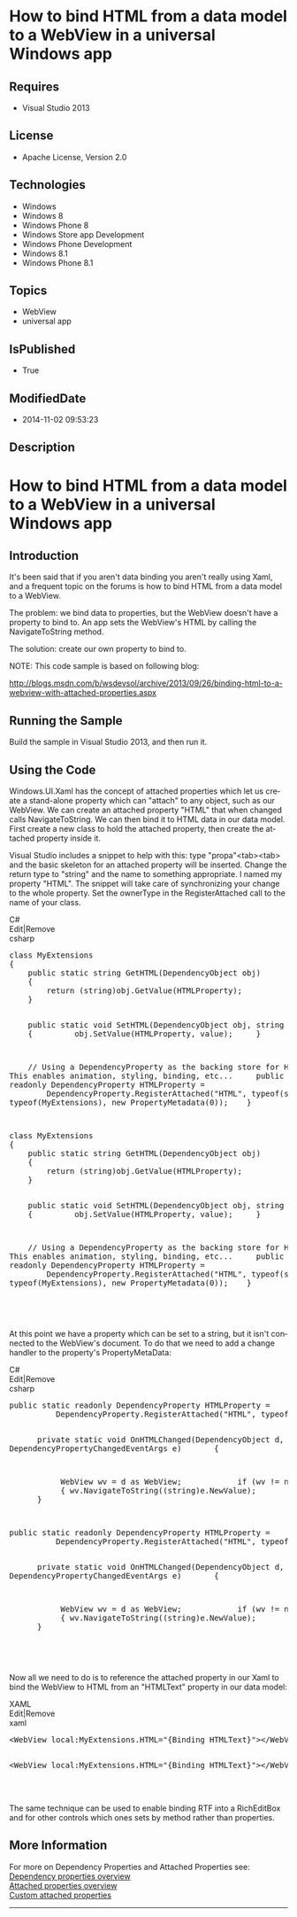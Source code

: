 # How to bind HTML from a data model to a WebView in a universal Windows app
## Requires
* Visual Studio 2013
## License
* Apache License, Version 2.0
## Technologies
* Windows
* Windows 8
* Windows Phone 8
* Windows Store app Development
* Windows Phone Development
* Windows 8.1
* Windows Phone 8.1
## Topics
* WebView
* universal app
## IsPublished
* True
## ModifiedDate
* 2014-11-02 09:53:23
## Description

<h1><span lang="EN"><span class="TextRun SCX96579621"><span class="NormalTextRun SCX96579621">How to bind HTML from a data model to a&nbsp;</span><span class="SpellingError SCX96579621">WebView</span></span><span class="TextRun SCX96579621">&nbsp;in&nbsp;</span><span class="TextRun SCX96579621">a
 universal Windows app</span></span></h1>
<h2><span>Introduction </span></h2>
<p class="MsoNormal">​It's been said that if you aren't data binding you aren't really using Xaml, and a frequent topic on the forums is how to bind HTML from a data model to a WebView.</p>
<p class="MsoNormal">The problem: we bind data to properties, but the WebView doesn't have a property to bind to. An app sets the WebView's HTML by calling the NavigateToString method.</p>
<p class="MsoNormal">The solution: create our own property to bind to.</p>
<p class="MsoNormal">NOTE: This code sample is based on following blog:</p>
<p class="MsoNormal"><span lang="EN"><a href="http://blogs.msdn.com/b/wsdevsol/archive/2013/09/26/binding-html-to-a-webview-with-attached-properties.aspx">http://blogs.msdn.com/b/wsdevsol/archive/2013/09/26/binding-html-to-a-webview-with-attached-properties.aspx</a>
</span></p>
<h2><span>Running the Sample </span></h2>
<p class="MsoNormal"><span><span class="TextRun SCX26119909">Build the sample in Visual Studio 201</span><span class="TextRun SCX26119909">3</span><span class="TextRun SCX26119909">, and then run it.</span><span class="EOP SCX26119909">&nbsp;</span></span></p>
<h2><span>Using the Code </span></h2>
<p class="MsoNormal"><span lang="EN">Windows.UI.Xaml has the concept of attached properties which let us create a stand-alone property which can &quot;attach&quot; to any object, such as our WebView. We can create an attached property &quot;HTML&quot; that when changed calls
 NavigateToString. We can then bind it to HTML data in our data model. First create a new class to hold the attached property, then create the attached property inside it.
</span></p>
<p class="MsoNormal"><span lang="EN">Visual Studio includes a snippet to help with this: type &quot;propa&quot;&lt;tab&gt;&lt;tab&gt; and the basic skeleton for an attached property will be inserted. Change the return type to &quot;string&quot; and the name to something appropriate.
 I named my property &quot;HTML&quot;. The snippet will take care of synchronizing your change to the whole property. Set the ownerType in the RegisterAttached call to the name of your class.
</span></p>
<div class="scriptcode">
<div class="pluginEditHolder" pluginCommand="mceScriptCode">
<div class="title"><span>C#</span></div>
<div class="pluginLinkHolder"><span class="pluginEditHolderLink">Edit</span>|<span class="pluginRemoveHolderLink">Remove</span></div>
<span class="hidden">csharp</span>
<pre class="hidden">class MyExtensions 
{ 
&nbsp;&nbsp;&nbsp;&nbsp;public static string GetHTML(DependencyObject obj) 
&nbsp;&nbsp;&nbsp;&nbsp;{ 
&nbsp;&nbsp;&nbsp;&nbsp;&nbsp;&nbsp;&nbsp;&nbsp;return (string)obj.GetValue(HTMLProperty); 
&nbsp;&nbsp;&nbsp;&nbsp;} 


&nbsp;&nbsp;&nbsp; public static void SetHTML(DependencyObject obj, string value) 
&nbsp;&nbsp;&nbsp;&nbsp;{ 
&nbsp;&nbsp;&nbsp;&nbsp;&nbsp;&nbsp;&nbsp;&nbsp;obj.SetValue(HTMLProperty, value); 
&nbsp;&nbsp;&nbsp;&nbsp;} 


&nbsp;&nbsp;&nbsp; // Using a DependencyProperty as the backing store for HTML.&nbsp; This enables animation, styling, binding, etc... 
&nbsp;&nbsp;&nbsp;&nbsp;public static readonly DependencyProperty HTMLProperty = 
&nbsp;&nbsp;&nbsp;&nbsp;&nbsp;&nbsp;&nbsp;&nbsp;DependencyProperty.RegisterAttached(&quot;HTML&quot;, typeof(string), typeof(MyExtensions), new PropertyMetadata(0));&nbsp;&nbsp;&nbsp; 
}

</pre>
<pre id="codePreview" class="csharp">class MyExtensions 
{ 
&nbsp;&nbsp;&nbsp;&nbsp;public static string GetHTML(DependencyObject obj) 
&nbsp;&nbsp;&nbsp;&nbsp;{ 
&nbsp;&nbsp;&nbsp;&nbsp;&nbsp;&nbsp;&nbsp;&nbsp;return (string)obj.GetValue(HTMLProperty); 
&nbsp;&nbsp;&nbsp;&nbsp;} 


&nbsp;&nbsp;&nbsp; public static void SetHTML(DependencyObject obj, string value) 
&nbsp;&nbsp;&nbsp;&nbsp;{ 
&nbsp;&nbsp;&nbsp;&nbsp;&nbsp;&nbsp;&nbsp;&nbsp;obj.SetValue(HTMLProperty, value); 
&nbsp;&nbsp;&nbsp;&nbsp;} 


&nbsp;&nbsp;&nbsp; // Using a DependencyProperty as the backing store for HTML.&nbsp; This enables animation, styling, binding, etc... 
&nbsp;&nbsp;&nbsp;&nbsp;public static readonly DependencyProperty HTMLProperty = 
&nbsp;&nbsp;&nbsp;&nbsp;&nbsp;&nbsp;&nbsp;&nbsp;DependencyProperty.RegisterAttached(&quot;HTML&quot;, typeof(string), typeof(MyExtensions), new PropertyMetadata(0));&nbsp;&nbsp;&nbsp; 
}

</pre>
</div>
</div>
<div class="endscriptcode">&nbsp;</div>
<p class="MsoNormal"><span lang="EN">At this point we have a property which can be set to a string, but it isn't connected to the WebView's document. To do that we need to add a change handler to the property's PropertyMetaData:
</span></p>
<div class="scriptcode">
<div class="pluginEditHolder" pluginCommand="mceScriptCode">
<div class="title"><span>C#</span></div>
<div class="pluginLinkHolder"><span class="pluginEditHolderLink">Edit</span>|<span class="pluginRemoveHolderLink">Remove</span></div>
<span class="hidden">csharp</span>
<pre class="hidden">public static readonly DependencyProperty HTMLProperty = 
&nbsp;&nbsp;&nbsp;&nbsp;&nbsp;&nbsp;&nbsp;&nbsp;&nbsp;&nbsp;DependencyProperty.RegisterAttached(&quot;HTML&quot;, typeof(string), typeof(MyExtensions), new PropertyMetadata(&quot;&quot;,new PropertyChangedCallback(OnHTMLChanged)));


&nbsp;&nbsp;&nbsp;&nbsp;&nbsp; private static void OnHTMLChanged(DependencyObject d, DependencyPropertyChangedEventArgs e) 
&nbsp;&nbsp;&nbsp;&nbsp;&nbsp;&nbsp;{


&nbsp;&nbsp;&nbsp;&nbsp;&nbsp;&nbsp;&nbsp;&nbsp;&nbsp;&nbsp; WebView wv = d as WebView; 
&nbsp;&nbsp;&nbsp;&nbsp;&nbsp;&nbsp;&nbsp;&nbsp;&nbsp;&nbsp;&nbsp;if (wv != null) 
&nbsp;&nbsp;&nbsp;&nbsp;&nbsp;&nbsp;&nbsp;&nbsp;&nbsp;&nbsp;&nbsp;{ 
wv.NavigateToString((string)e.NewValue); 
&nbsp;&nbsp;&nbsp;&nbsp;&nbsp;&nbsp;&nbsp;&nbsp;&nbsp;&nbsp;&nbsp;} 
&nbsp;&nbsp;&nbsp;&nbsp;&nbsp;&nbsp;}

</pre>
<pre id="codePreview" class="csharp">public static readonly DependencyProperty HTMLProperty = 
&nbsp;&nbsp;&nbsp;&nbsp;&nbsp;&nbsp;&nbsp;&nbsp;&nbsp;&nbsp;DependencyProperty.RegisterAttached(&quot;HTML&quot;, typeof(string), typeof(MyExtensions), new PropertyMetadata(&quot;&quot;,new PropertyChangedCallback(OnHTMLChanged)));


&nbsp;&nbsp;&nbsp;&nbsp;&nbsp; private static void OnHTMLChanged(DependencyObject d, DependencyPropertyChangedEventArgs e) 
&nbsp;&nbsp;&nbsp;&nbsp;&nbsp;&nbsp;{


&nbsp;&nbsp;&nbsp;&nbsp;&nbsp;&nbsp;&nbsp;&nbsp;&nbsp;&nbsp; WebView wv = d as WebView; 
&nbsp;&nbsp;&nbsp;&nbsp;&nbsp;&nbsp;&nbsp;&nbsp;&nbsp;&nbsp;&nbsp;if (wv != null) 
&nbsp;&nbsp;&nbsp;&nbsp;&nbsp;&nbsp;&nbsp;&nbsp;&nbsp;&nbsp;&nbsp;{ 
wv.NavigateToString((string)e.NewValue); 
&nbsp;&nbsp;&nbsp;&nbsp;&nbsp;&nbsp;&nbsp;&nbsp;&nbsp;&nbsp;&nbsp;} 
&nbsp;&nbsp;&nbsp;&nbsp;&nbsp;&nbsp;}

</pre>
</div>
</div>
<div class="endscriptcode">&nbsp;</div>
<p class="MsoNormal"><span lang="EN">Now all we need to do is to reference the attached property in our Xaml to bind the WebView to HTML from an &quot;HTMLText&quot; property in our data model:
</span></p>
<div class="scriptcode">
<div class="pluginEditHolder" pluginCommand="mceScriptCode">
<div class="title"><span>XAML</span></div>
<div class="pluginLinkHolder"><span class="pluginEditHolderLink">Edit</span>|<span class="pluginRemoveHolderLink">Remove</span></div>
<span class="hidden">xaml</span>
<pre class="hidden">&lt;WebView local:MyExtensions.HTML=&quot;{Binding HTMLText}&quot;&gt;&lt;/WebView&gt;

</pre>
<pre id="codePreview" class="xaml">&lt;WebView local:MyExtensions.HTML=&quot;{Binding HTMLText}&quot;&gt;&lt;/WebView&gt;

</pre>
</div>
</div>
<div class="endscriptcode">&nbsp;</div>
<p class="MsoNormal"><span lang="EN">The same technique can be used to enable binding RTF into a
<span class="SpellE">RichEditBox</span> and for other controls which ones sets by method rather than properties.
</span></p>
<h2><span>More Information </span></h2>
<p class="MsoNormal"><span lang="EN">For more on Dependency Properties and Attached Properties see:<br>
<a title="Dependency properties overview" href="http://msdn.microsoft.com/en-us/library/windows/apps/hh700353.aspx">Dependency properties overview</a><br>
<a title="Attached properties overview" href="http://msdn.microsoft.com/en-us/library/windows/apps/hh758282.aspx">Attached properties overview<br>
</a><a title="Custom attached properties" href="http://msdn.microsoft.com/en-us/library/windows/apps/hh965327.aspx">Custom attached properties</a></span><span>
</span></p>
<hr>
<div><a href="http://go.microsoft.com/?linkid=9759640" style="margin-top:3px"><img src="http://bit.ly/onecodelogo" alt="">
</a></div>
